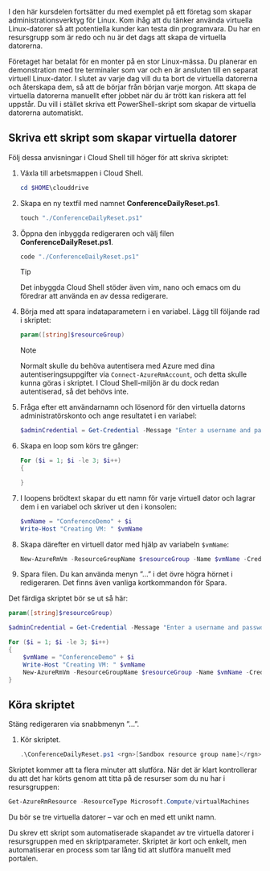 I den här kursdelen fortsätter du med exemplet på ett företag som skapar administrationsverktyg för Linux. Kom ihåg att du tänker använda virtuella Linux-datorer så att potentiella kunder kan testa din programvara. Du har en resursgrupp som är redo och nu är det dags att skapa de virtuella datorerna.

Företaget har betalat för en monter på en stor Linux-mässa. Du planerar en demonstration med tre terminaler som var och en är ansluten till en separat virtuell Linux-dator. I slutet av varje dag vill du ta bort de virtuella datorerna och återskapa dem, så att de börjar från början varje morgon. Att skapa de virtuella datorerna manuellt efter jobbet när du är trött kan riskera att fel uppstår. Du vill i stället skriva ett PowerShell-skript som skapar de virtuella datorerna automatiskt.

## <a name="write-a-script-that-creates-virtual-machines"></a>Skriva ett skript som skapar virtuella datorer

Följ dessa anvisningar i Cloud Shell till höger för att skriva skriptet:

1. Växla till arbetsmappen i Cloud Shell.

    ```powershell
    cd $HOME\clouddrive
    ```

1. Skapa en ny textfil med namnet **ConferenceDailyReset.ps1**.

    ```powershell
    touch "./ConferenceDailyReset.ps1"
    ```

1. Öppna den inbyggda redigeraren och välj filen **ConferenceDailyReset.ps1**.

    ```powershell
    code "./ConferenceDailyReset.ps1"
    ```
    > [!TIP]
    > Det inbyggda Cloud Shell stöder även vim, nano och emacs om du föredrar att använda en av dessa redigerare.

1. Börja med att spara indataparametern i en variabel. Lägg till följande rad i skriptet:

    ```powershell
    param([string]$resourceGroup)
    ```

    > [!NOTE]
    > Normalt skulle du behöva autentisera med Azure med dina autentiseringsuppgifter via `Connect-AzureRmAccount`, och detta skulle kunna göras i skriptet. I Cloud Shell-miljön är du dock redan autentiserad, så det behövs inte.

1. Fråga efter ett användarnamn och lösenord för den virtuella datorns administratörskonto och ange resultatet i en variabel:

    ```powershell
    $adminCredential = Get-Credential -Message "Enter a username and password for the VM administrator."
    ```

1. Skapa en loop som körs tre gånger:

    ```powershell
    For ($i = 1; $i -le 3; $i++) 
    {

    }
    ```

1. I loopens brödtext skapar du ett namn för varje virtuell dator och lagrar dem i en variabel och skriver ut den i konsolen:

    ```powershell
    $vmName = "ConferenceDemo" + $i
    Write-Host "Creating VM: " $vmName
    ```

1. Skapa därefter en virtuell dator med hjälp av variabeln `$vmName`:

   ```powershell
   New-AzureRmVm -ResourceGroupName $resourceGroup -Name $vmName -Credential $adminCredential -Image UbuntuLTS
   ```

1. Spara filen. Du kan använda menyn ”...” i det övre högra hörnet i redigeraren. Det finns även vanliga kortkommandon för Spara.

Det färdiga skriptet bör se ut så här:

```powershell
param([string]$resourceGroup)

$adminCredential = Get-Credential -Message "Enter a username and password for the VM administrator."

For ($i = 1; $i -le 3; $i++)
{
    $vmName = "ConferenceDemo" + $i
    Write-Host "Creating VM: " $vmName
    New-AzureRmVm -ResourceGroupName $resourceGroup -Name $vmName -Credential $adminCredential -Image UbuntuLTS
}
```

## <a name="execute-the-script"></a>Köra skriptet

Stäng redigeraren via snabbmenyn ”...”.

1. Kör skriptet.

    ```powershell
    .\ConferenceDailyReset.ps1 <rgn>[Sandbox resource group name]</rgn>
    ```
    
Skriptet kommer att ta flera minuter att slutföra. När det är klart kontrollerar du att det har körts genom att titta på de resurser som du nu har i resursgruppen:

```powershell
Get-AzureRmResource -ResourceType Microsoft.Compute/virtualMachines
```

Du bör se tre virtuella datorer – var och en med ett unikt namn.

Du skrev ett skript som automatiserade skapandet av tre virtuella datorer i resursgruppen med en skriptparameter. Skriptet är kort och enkelt, men automatiserar en process som tar lång tid att slutföra manuellt med portalen.